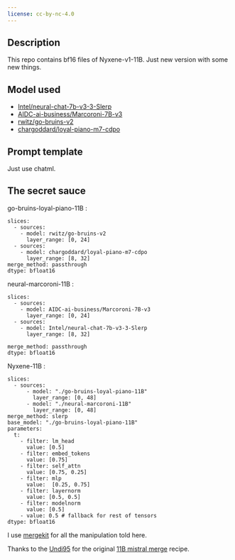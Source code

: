 ```yaml
---
license: cc-by-nc-4.0
---
```


## Description

This repo contains bf16 files of Nyxene-v1-11B. Just new version with some new things.

## Model used
- [Intel/neural-chat-7b-v3-3-Slerp](https://huggingface.co/Intel/neural-chat-7b-v3-3-Slerp)
- [AIDC-ai-business/Marcoroni-7B-v3](https://huggingface.co/AIDC-ai-business/Marcoroni-7B-v3)
- [rwitz/go-bruins-v2](https://huggingface.co/rwitz/go-bruins-v2)
- [chargoddard/loyal-piano-m7-cdpo](https://huggingface.co/chargoddard/loyal-piano-m7-cdpo)

## Prompt template

Just use chatml. 

## The secret sauce

go-bruins-loyal-piano-11B :
```
slices:
  - sources:
    - model: rwitz/go-bruins-v2
      layer_range: [0, 24]
  - sources:
    - model: chargoddard/loyal-piano-m7-cdpo
      layer_range: [8, 32]
merge_method: passthrough
dtype: bfloat16
```

neural-marcoroni-11B :
```
slices:
  - sources:
    - model: AIDC-ai-business/Marcoroni-7B-v3
      layer_range: [0, 24]
  - sources:
    - model: Intel/neural-chat-7b-v3-3-Slerp
      layer_range: [8, 32]

merge_method: passthrough
dtype: bfloat16
```

Nyxene-11B :
```
slices:
  - sources:
      - model: "./go-bruins-loyal-piano-11B"
        layer_range: [0, 48]
      - model: "./neural-marcoroni-11B"
        layer_range: [0, 48]
merge_method: slerp
base_model: "./go-bruins-loyal-piano-11B"
parameters:
  t:
    - filter: lm_head 
      value: [0.5]
    - filter: embed_tokens
      value: [0.75]
    - filter: self_attn
      value: [0.75, 0.25]
    - filter: mlp
      value:  [0.25, 0.75]
    - filter: layernorm
      value: [0.5, 0.5]
    - filter: modelnorm
      value: [0.5]
    - value: 0.5 # fallback for rest of tensors
dtype: bfloat16
```
I use [mergekit](https://github.com/cg123/mergekit) for all the manipulation told here.

Thanks to the [Undi95](https://huggingface.co/Undi95) for the original [11B mistral merge](https://huggingface.co/Undi95/Mistral-11B-OmniMix) recipe.
